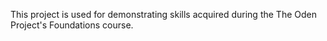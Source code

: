 This project is used for demonstrating skills acquired during the The Oden Project's Foundations course.